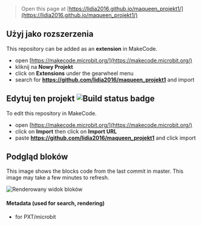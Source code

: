 
> Open this page at [https://lidia2016.github.io/maqueen_projekt1/](https://lidia2016.github.io/maqueen_projekt1/)

## Użyj jako rozszerzenia

This repository can be added as an **extension** in MakeCode.

* open [https://makecode.microbit.org/](https://makecode.microbit.org/)
* kliknij na **Nowy Projekt**
* click on **Extensions** under the gearwheel menu
* search for **https://github.com/lidia2016/maqueen_projekt1** and import

## Edytuj ten projekt ![Build status badge](https://github.com/lidia2016/maqueen_projekt1/workflows/MakeCode/badge.svg)

To edit this repository in MakeCode.

* open [https://makecode.microbit.org/](https://makecode.microbit.org/)
* click on **Import** then click on **Import URL**
* paste **https://github.com/lidia2016/maqueen_projekt1** and click import

## Podgląd bloków

This image shows the blocks code from the last commit in master.
This image may take a few minutes to refresh.

![Renderowany widok bloków](https://github.com/lidia2016/maqueen_projekt1/raw/master/.github/makecode/blocks.png)

#### Metadata (used for search, rendering)

* for PXT/microbit
<script src="https://makecode.com/gh-pages-embed.js"></script><script>makeCodeRender("{{ site.makecode.home_url }}", "{{ site.github.owner_name }}/{{ site.github.repository_name }}");</script>
